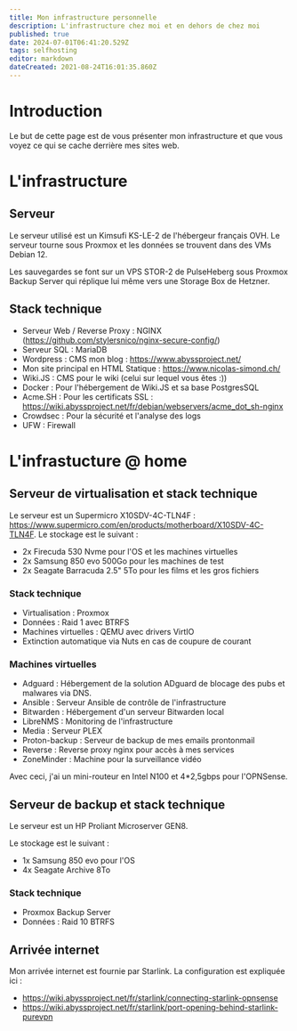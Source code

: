 ```yaml
---
title: Mon infrastructure personnelle
description: L'infrastructure chez moi et en dehors de chez moi
published: true
date: 2024-07-01T06:41:20.529Z
tags: selfhosting
editor: markdown
dateCreated: 2021-08-24T16:01:35.860Z
---
```


# Introduction
Le but de cette page est de vous présenter mon infrastructure et que vous voyez ce qui se cache derrière mes sites web.


# L'infrastructure

## Serveur

Le serveur utilisé est un Kimsufi KS-LE-2 de l'hébergeur français OVH.
Le serveur tourne sous Proxmox et les données se trouvent dans des VMs Debian 12.

Les sauvegardes se font sur un VPS STOR-2 de PulseHeberg sous Proxmox Backup Server qui réplique lui même vers une Storage Box de Hetzner.

## Stack technique

- Serveur Web / Reverse Proxy : NGINX (https://github.com/stylersnico/nginx-secure-config/)
- Serveur SQL : MariaDB
- Wordpress : CMS mon blog : https://www.abyssproject.net/
- Mon site principal en HTML Statique : https://www.nicolas-simond.ch/
- Wiki.JS : CMS pour le wiki (celui sur lequel vous êtes :))
- Docker : Pour l'hébergement de Wiki.JS et sa base PostgresSQL
- Acme.SH : Pour les certificats SSL : https://wiki.abyssproject.net/fr/debian/webservers/acme_dot_sh-nginx
- Crowdsec : Pour la sécurité et l'analyse des logs
- UFW : Firewall


# L'infrastucture @ home

## Serveur de virtualisation et stack technique

Le serveur est un Supermicro X10SDV-4C-TLN4F : https://www.supermicro.com/en/products/motherboard/X10SDV-4C-TLN4F.
Le stockage est le suivant : 
- 2x Firecuda 530 Nvme pour l'OS et les machines virtuelles
- 2x Samsung 850 evo 500Go pour les machines de test
- 2x Seagate Barracuda 2.5" 5To pour les films et les gros fichiers

### Stack technique

- Virtualisation : Proxmox
- Données : Raid 1 avec BTRFS
- Machines virtuelles : QEMU avec drivers VirtIO
- Extinction automatique via Nuts en cas de coupure de courant

### Machines virtuelles

- Adguard : Hébergement de la solution ADguard de blocage des pubs et malwares via DNS.
- Ansible : Serveur Ansible de contrôle de l'infrastructure
- Bitwarden : Hébergement d'un serveur Bitwarden local
- LibreNMS : Monitoring de l'infrastructure
- Media : Serveur PLEX
- Proton-backup : Serveur de backup de mes emails prontonmail
- Reverse : Reverse proxy nginx pour accès à mes services
- ZoneMinder : Machine pour la surveillance vidéo

Avec ceci, j'ai un mini-routeur en Intel N100 et 4*2,5gbps pour l'OPNSense.

## Serveur de backup et stack technique

Le serveur est un HP Proliant Microserver GEN8.

Le stockage est le suivant : 
- 1x Samsung 850 evo pour l'OS
- 4x Seagate Archive 8To

### Stack technique

- Proxmox Backup Server
- Données : Raid 10 BTRFS


## Arrivée internet

Mon arrivée internet est fournie par Starlink.
La configuration est expliquée ici : 
- https://wiki.abyssproject.net/fr/starlink/connecting-starlink-opnsense
- https://wiki.abyssproject.net/fr/starlink/port-opening-behind-starlink-purevpn